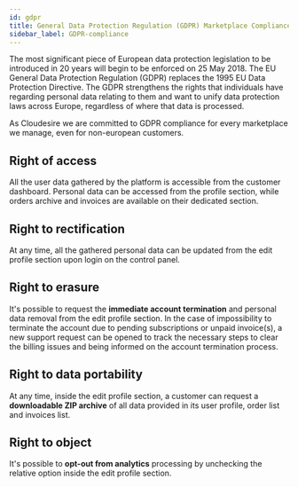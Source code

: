 ```yaml
---
id: gdpr
title: General Data Protection Regulation (GDPR) Marketplace Compliance
sidebar_label: GDPR-compliance
---
```


The most significant piece of European data protection legislation to be
introduced in 20 years will begin to be enforced on 25 May 2018. The EU General
Data Protection Regulation (GDPR) replaces the 1995 EU Data Protection
Directive. The GDPR strengthens the rights that individuals have regarding
personal data relating to them and want to unify data protection laws across
Europe, regardless of where that data is processed.

As Cloudesire we are committed to GDPR compliance for every marketplace we
manage, even for non-european customers.

## Right of access

All the user data gathered by the platform is accessible from the customer
dashboard. Personal data can be accessed from the profile section, while orders
archive and invoices are available on their dedicated section.

## Right to rectification

At any time, all the gathered personal data can be updated from the edit profile
section upon login on the control panel.

## Right to erasure

It's possible to request the **immediate account termination** and personal data
removal from the edit profile section. In the case of impossibility to terminate
the account due to pending subscriptions or unpaid invoice(s), a new support
request can be opened to track the necessary steps to clear the billing issues
and being informed on the account termination process.

## Right to data portability

At any time, inside the edit profile section, a customer can request a
**downloadable ZIP archive** of all data provided in its user profile, order
list and invoices list.

## Right to object

It's possible to **opt-out from analytics** processing by unchecking the
relative option inside the edit profile section.